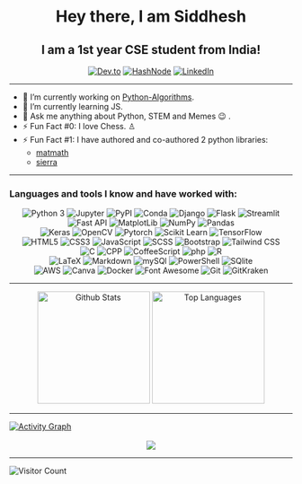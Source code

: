 <h1 align="center"><src="https://raw.githubusercontent.com/MartinHeinz/MartinHeinz/master/wave.gif">Hey there, I am Siddhesh</h1> 
<h2 align="center">I am a 1st year CSE student from India!</h2>

<div align="center">
  <a href="https://dev.to/siddhesh_agarwal" target="_blank"><img alt="Dev.to" src="https://img.shields.io/badge/dev.to-0A0A0A?style=for-the-badge&logo=devdotto&logoColor=white"></a>
  <a href="https://siddhesh2003.hashnode.dev/" target="_blank"><img alt="HashNode" src="https://img.shields.io/badge/Hashnode-2962FF?style=for-the-badge&logo=hashnode&logoColor=white"></a>
  <a href="https://www.linkedin.com/in/siddhesh-agarwal/" target="_blank"><img alt="LinkedIn" src="https://img.shields.io/badge/LinkedIn-0077B5?style=for-the-badge&logo=linkedin&logoColor=white"></a>
</div>
<hr>

- 🔭 I’m currently working on [Python-Algorithms](https://github.com/Siddhesh-Agarwal/Python-Algorithms).
- 🌱 I’m currently learning JS.
- 💬 Ask me anything about Python, STEM and Memes 😉 .
- ⚡ Fun Fact #0: I love Chess. ♙
- ⚡ Fun Fact #1: I have authored and co-authored 2 python libraries:
  - [matmath](https://pypi.org/project/matmath/)
  - [sierra](https://pypi.org/project/sierra/)
<!-- ⚡ Fun Fact #2: I have competed in 3 hackathons: 
  - ["Top 5 submissions" in Hackbenchers#4](https://www.hackerearth.com/challenges/hackathon/hackbenchers-4/custom-tab/winners/#Winners)
  - [32nd in HPE Codewars 2021 - India Edition](https://www.codingal.com/competitions/hpe-codewars-2021/leaderboard/)
  - ["Most Sustainable Hack" at Hack@SKCET](https://github.com/Siddhesh-Agarwal/ProLeafic)-->

<hr>

### Languages and tools I know and have worked with:

<div align="center">
  <img alt="Python 3" src="https://img.shields.io/badge/Python-37709F?style=for-the-badge&logo=python&logoColor=white">
  <img alt="Jupyter" src="https://img.shields.io/badge/Jupyter-F37626.svg?&style=for-the-badge&logo=Jupyter&logoColor=white">
  <img alt="PyPI" src="https://img.shields.io/badge/pypi-3775A9?style=for-the-badge&logo=pypi&logoColor=white">
  <img alt="Conda" src="https://img.shields.io/badge/conda-342B029.svg?&style=for-the-badge&logo=anaconda&logoColor=white">
  <img alt="Django" src="https://img.shields.io/badge/Django-092E20?style=for-the-badge&logo=django&logoColor=white">
  <img alt="Flask" src="https://img.shields.io/badge/Flask-000000?style=for-the-badge&logo=flask&logoColor=white">
  <img alt="Streamlit" src="https://img.shields.io/badge/Streamlit-FF4B4B?style=for-the-badge&logo=Streamlit&logoColor=white">
  <br>
  <img alt="Fast API" src="https://img.shields.io/badge/fastapi-109989?style=for-the-badge&logo=FASTAPI&logoColor=white">
  <img alt="MatplotLib" src="https://img.shields.io/badge/Plotly-239120?style=for-the-badge&logo=plotly&logoColor=white">
  <img alt="NumPy"src="https://img.shields.io/badge/Numpy-777BB4?style=for-the-badge&logo=numpy&logoColor=white">
  <img alt="Pandas" src="https://img.shields.io/badge/Pandas-2C2D72?style=for-the-badge&logo=pandas&logoColor=white">
  <br>
  <img alt="Keras" src="https://img.shields.io/badge/Keras-D00000?style=for-the-badge&logo=Keras&logoColor=white">
  <img alt="OpenCV" src="https://img.shields.io/badge/OpenCV-27338e?style=for-the-badge&logo=OpenCV&logoColor=white">
  <img alt="Pytorch" src="https://img.shields.io/badge/PyTorch-EE4C2C?style=for-the-badge&logo=PyTorch&logoColor=white">
  <img alt="Scikit Learn" src="https://img.shields.io/badge/scikit_learn-F7931E?style=for-the-badge&logo=scikit-learn&logoColor=white">
  <img alt="TensorFlow" src="https://img.shields.io/badge/TensorFlow-FF6F00?style=for-the-badge&logo=tensorflow&logoColor=white">
  <br>
  <img alt="HTML5" src="https://img.shields.io/badge/HTML5-E34F26?style=for-the-badge&logo=html5&logoColor=white">
  <img alt="CSS3" src="https://img.shields.io/badge/CSS3-1572B6?style=for-the-badge&logo=css3&logoColor=white">
  <img alt="JavaScript" src="https://img.shields.io/badge/JavaScript-323330?style=for-the-badge&logo=javascript&logoColor=F7DF1E">
  <img alt="SCSS" src="https://img.shields.io/badge/Sass-CC6699?style=for-the-badge&logo=sass&logoColor=white">
  <img alt="Bootstrap" src="https://img.shields.io/badge/Bootstrap-563D7C?style=for-the-badge&logo=bootstrap&logoColor=white">
  <img alt="Tailwind CSS" src="https://img.shields.io/badge/Tailwind_CSS-38B2AC?style=for-the-badge&logo=tailwind-css&logoColor=white">
  <br>
  <img alt="C" src="https://img.shields.io/badge/C-00599C?style=for-the-badge&logo=c&logoColor=white">
  <img alt="CPP" src="https://img.shields.io/badge/C%2B%2B-00599C?style=for-the-badge&logo=c%2B%2B&logoColor=white">
  <img alt="CoffeeScript" src="https://img.shields.io/badge/CoffeeScript-2F2625?style=for-the-badge&logo=CoffeeScript&logoColor=white">
  <img alt="php" src="https://img.shields.io/badge/PHP-777BB4?style=for-the-badge&logo=php&logoColor=white">
  <img alt="R" src="https://img.shields.io/badge/R-276DC3?style=for-the-badge&logo=r&logoColor=white">
  <br>
  <img alt="LaTeX" src="https://img.shields.io/badge/LaTeX-47A141?style=for-the-badge&logo=LaTeX&logoColor=white">
  <img alt="Markdown" src="https://img.shields.io/badge/-Markdown-0d1017?style=for-the-badge&logo=Markdown&logoColor=white">
  <img alt="mySQl" src="https://img.shields.io/badge/MySQL-4375cc?&style=for-the-badge&logo=mysql&logoColor=white">
  <img alt="PowerShell" src="https://img.shields.io/badge/powershell-5391FE?style=for-the-badge&logo=powershell&logoColor=white">
  <img alt="SQlite" src="https://img.shields.io/badge/SQLite-07405E?style=for-the-badge&logo=sqlite&logoColor=white">
  <br>
  <img alt="AWS" src="https://img.shields.io/badge/Amazon_AWS-FF9900?style=for-the-badge&logo=amazonaws&logoColor=white">
  <img alt="Canva" src="https://img.shields.io/badge/Canva-%2300C4CC?&style=for-the-badge&logo=Canva&logoColor=white">
  <img alt="Docker" src="https://img.shields.io/badge/Docker-2CA5E0?style=for-the-badge&logo=docker&logoColor=white">
  <img alt="Font Awesome" src="https://img.shields.io/badge/Font_Awesome-339AF0?style=for-the-badge&logo=fontawesome&logoColor=white">
  <img alt="Git" src="https://img.shields.io/badge/Git-f05030?&style=for-the-badge&logo=git&logoColor=white">
  <img alt="GitKraken" src="https://img.shields.io/badge/GitKraken-179287?style=for-the-badge&logo=GitKraken&logoColor=white">
</div>

<hr>

<div>
  <div align="center">
    <a href="#"><img alt="Github Stats" src="https://github-readme-stats.vercel.app/api?username=Siddhesh-Agarwal&show_icons=true&include_all_commits=true&count_private=true&theme=onedark&bg_color=282c34&hide_border=true" height="200"></a>
    <a href="#"><img alt="Top Languages" src="https://github-readme-stats.vercel.app/api/top-langs/?username=Siddhesh-Agarwal&langs_count=10&layout=compact&theme=onedark&bg_color=282c34&hide_border=true" height="200"></a>
  </div>
  <hr>
  <div>
    <a href="#"><img alt="Activity Graph" src="https://activity-graph.herokuapp.com/graph?username=Siddhesh-Agarwal&custom_title=Siddhesh%20Agarwal's%20Contribution%20Graph&bg_color=282c34&color=e3be7a&line=FFEEEE&point=bd6168&hide_border=true"></a>
  <div> 
</div>
<br>
<div align="center">
  <img src="https://github-profile-trophy.vercel.app/?username=Siddhesh-Agarwal&column=8&theme=onedark">
</div>

<hr>

<img alt="Visitor Count" src="https://profile-counter.glitch.me/Siddhesh-Agarwal/count.svg">

